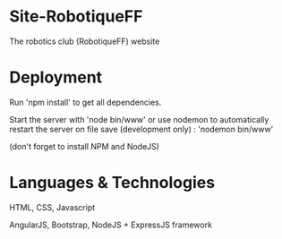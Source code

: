 # Site-RobotiqueFF

The robotics club (RobotiqueFF) website

# Deployment

Run 'npm install' to get all dependencies.

Start the server with 'node bin/www' or use nodemon to automatically restart the server on file save (development only) : 'nodemon bin/www'

(don't forget to install NPM and NodeJS)

# Languages & Technologies

HTML, CSS, Javascript

AngularJS, Bootstrap,  NodeJS + ExpressJS framework
